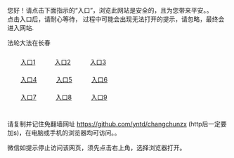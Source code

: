 您好！请点击下面指示的“入口”，浏览此网站是安全的，且为您带来平安。。 <br/>
点击入口后，请耐心等待， 过程中可能会出现无法打开的提示，请忽略，最终会进入网站. </br>

法轮大法在长春<br/>
<div style="padding:10px"><a style="margin:20px" target="_blank" href="https://d7a4f6t1bi857.cloudfront.net/2Qpsp?nbrrmfp" id="ccLink1" rel="nofollow">入口1</a> <a target="_blank" style="margin:20px" href="https://d2uzs019svgjys.cloudfront.net/2Qpsp?nfgzrqrn" id="ccLink2" rel="nofollow">入口2</a> <a style="margin:20px" target="_blank" href="https://d3rcmewheg28uq.cloudfront.net/2Qpsp?csrxmbyx" id="ccLink3" rel="nofollow">入口3</a></div>

<div style="padding:10px" ><a style="margin:20px" target="_blank" href="https://d7a4f6t1bi857.cloudfront.net/2Qpsp?nbrrmfp" id="ccLink4" rel="nofollow">入口4</a> <a style="margin:20px" href="https://d2uzs019svgjys.cloudfront.net/2Qpsp?nfgzrqrn" target="_blank" id="ccLink5" rel="nofollow">入口5</a> <a style="margin:20px" href="https://d3rcmewheg28uq.cloudfront.net/2Qpsp?csrxmbyx" target="_blank" id="ccLink6" rel="nofollow">入口6</a></div>

<div style="padding:10px"><a style="margin:20px" target="_blank" href="https://d7a4f6t1bi857.cloudfront.net/2Qpsp?nbrrmfp" id="ccLink7" rel="nofollow">入口7</a> <a style="margin:20px" href="https://d2uzs019svgjys.cloudfront.net/2Qpsp?nfgzrqrn" target="_blank" id="ccLink8" rel="nofollow">入口8</a> <a style="margin:20px" target="_blank" href="https://d3rcmewheg28uq.cloudfront.net/2Qpsp?csrxmbyx" id="ccLink9" rel="nofollow">入口9</a></div>

<br/>



请复制并记住免翻墙网址 https://github.com/yntd/changchunzx (http后一定要加s)，在电脑或手机的浏览器均可访问。。<br/>

微信如提示停止访问该网页，须先点击右上角，选择浏览器打开。
